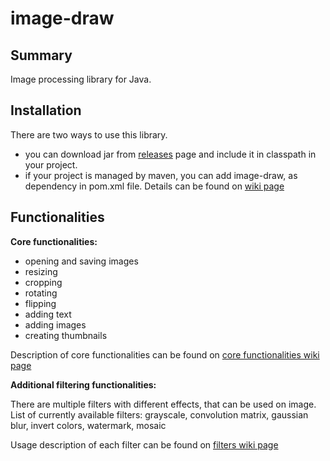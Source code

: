 image-draw
===

Summary
---
Image processing library for Java.

Installation
---

There are two ways to use this library.

- you can download jar from [releases](https://github.com/vgt-tomek/image-draw/releases) page and include it in classpath in your project.
- if your project is managed by maven, you can add image-draw, as dependency in pom.xml file. Details can be found on [wiki page](https://github.com/vgt-tomek/image-draw/wiki/Maven-dependency)

Functionalities
---

**Core functionalities:**
- opening and saving images
- resizing
- cropping
- rotating
- flipping
- adding text
- adding images
- creating thumbnails

Description of core functionalities can be found on [core functionalities wiki page](https://github.com/vgt-tomek/image-draw/wiki/Core-functionalities)


**Additional filtering functionalities:**

There are multiple filters with different effects, that can be used on image. List of currently available filters: grayscale, convolution matrix, gaussian blur, invert colors, watermark, mosaic

Usage description of each filter can be found on [filters wiki page](https://github.com/vgt-tomek/image-draw/wiki/Filters)
